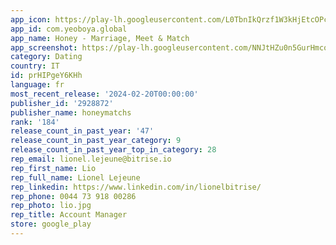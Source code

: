 ```yaml
---
app_icon: https://play-lh.googleusercontent.com/L0TbnIkQrzf1W3kHjEtcOPcghgQo8pnTLL0SnKE4v4Hpbe5uGMDLx0AuqaIWjTb-ED2q
app_id: com.yeoboya.global
app_name: Honey - Marriage, Meet & Match
app_screenshot: https://play-lh.googleusercontent.com/NNJtHZu0n5GurHmcooov0R6lZVifUlGlDdgrsfDymsbKxHYoE8mC8RU-UoFuar9iFMg
category: Dating
country: IT
id: prHIPgeY6KHh
language: fr
most_recent_release: '2024-02-20T00:00:00'
publisher_id: '2928872'
publisher_name: honeymatchs
rank: '184'
release_count_in_past_year: '47'
release_count_in_past_year_category: 9
release_count_in_past_year_top_in_category: 28
rep_email: lionel.lejeune@bitrise.io
rep_first_name: Lio
rep_full_name: Lionel Lejeune
rep_linkedin: https://www.linkedin.com/in/lionelbitrise/
rep_phone: 0044 73 918 00286
rep_photo: lio.jpg
rep_title: Account Manager
store: google_play
---
```

